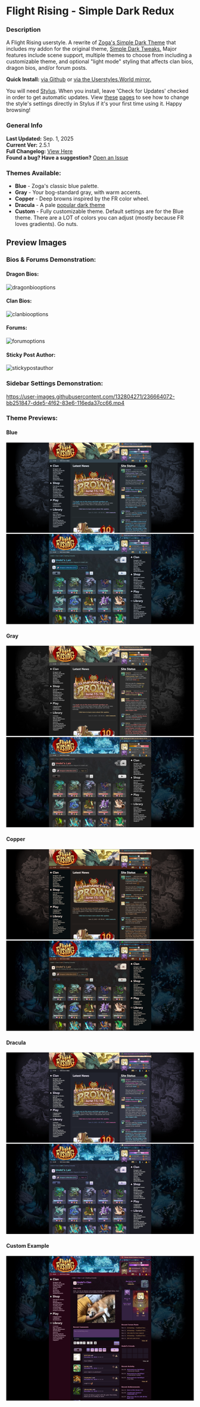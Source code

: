 # Flight Rising - Simple Dark Redux
### Description
A Flight Rising userstyle. A rewrite of [Zoga's Simple Dark Theme](https://userstyles.org/styles/150521/simple-dark-theme-for-flight-rising) that includes my addon for the original theme, [Simple Dark Tweaks.](https://userstyles.org/styles/200085/simple-dark-tweaks-for-flight-rising) Major features include scene support, multiple themes to choose from including a customizable theme, and optional "light mode" styling that affects clan bios, dragon bios, and/or forum posts.

**Quick Install:** [via Github](https://github.com/dragonjpg/simple-dark-redux/raw/main/simple-dark-redux.user.css) or [via the Userstyles.World mirror.](https://userstyles.world/api/style/9725.user.css)

You will need [Stylus](https://github.com/openstyles/stylus#readme). When you install, leave 'Check for Updates' checked in order to get automatic updates. View [these](https://github.com/openstyles/stylus/wiki/Usercss#how-do-i-customize-usercss) [pages](https://github.com/openstyles/stylus/wiki/Popup#interface) to see how to change the style's settings directly in Stylus if it's your first time using it. Happy browsing!

### General Info
**Last Updated:** Sep. 1, 2025\
**Current Ver:** 2.5.1\
**Full Changelog:** [View Here](https://github.com/dragonjpg/simple-dark-redux/pulls?q=is%3Apr+is%3Aclosed)\
**Found a bug? Have a suggestion?** [Open an Issue](https://github.com/dragonjpg/simple-dark-redux/issues)

### Themes Available:
- **Blue** - Zoga's classic blue palette.
- **Gray** - Your bog-standard gray, with warm accents.
- **Copper** - Deep browns inspired by the FR color wheel.
- **Dracula** - A pale [popular dark theme](https://github.com/dracula/dracula-theme)
- **Custom** - Fully customizable theme. Default settings are for the Blue theme. There are a LOT of colors you can adjust (mostly because FR loves gradients). Go nuts.

## Preview Images

### **Bios & Forums Demonstration:**

#### Dragon Bios:
![dragonbiooptions](https://github.com/user-attachments/assets/9701670d-81e3-49bf-84b0-1bce7a74ce36)

#### Clan Bios:
![clanbiooptions](https://github.com/user-attachments/assets/9ef41fad-9060-4d4e-a53c-e439e3e29b78)

#### Forums:
![forumoptions](https://github.com/user-attachments/assets/a948357e-1870-4899-a29d-5f6db99ee03e)

#### Sticky Post Author:
![stickypostauthor](https://github.com/user-attachments/assets/adda8801-d93c-4352-90c2-b2142275f2d1)


### **Sidebar Settings Demonstration:**

https://user-images.githubusercontent.com/132804271/236664072-bb251847-dde5-4f62-83e6-116eda37cc66.mp4

### **Theme Previews:**
#### Blue
![Screenshot of the home page in the default Blue theme.](https://raw.githubusercontent.com/dragonjpg/simple-dark-redux/main/images/blue1.png)\
![Screenshot of the Lair page in the default Blue theme.](https://raw.githubusercontent.com/dragonjpg/simple-dark-redux/main/images/blue2.png)

#### Gray
![Screenshot of the home page in the Gray theme.](https://raw.githubusercontent.com/dragonjpg/simple-dark-redux/main/images/gray1.png)\
![Screenshot of the Lair page in the Gray theme.](https://raw.githubusercontent.com/dragonjpg/simple-dark-redux/main/images/gray2.png)

#### Copper
![Screenshot of the home page in the Copper theme.](https://raw.githubusercontent.com/dragonjpg/simple-dark-redux/main/images/copper1.png)\
![Screenshot of the Lair page in the Copper theme.](https://raw.githubusercontent.com/dragonjpg/simple-dark-redux/main/images/copper2.png)

#### Dracula
![Screenshot of the home page in the Dracula theme.](https://raw.githubusercontent.com/dragonjpg/simple-dark-redux/main/images/dracula1.png)\
![Screenshot of the Lair page in the Dracula theme.](https://raw.githubusercontent.com/dragonjpg/simple-dark-redux/main/images/dracula2.png)

#### Custom Example
![Screenshot of a custom theme I threw together.](https://raw.githubusercontent.com/dragonjpg/simple-dark-redux/main/images/custom.png)

